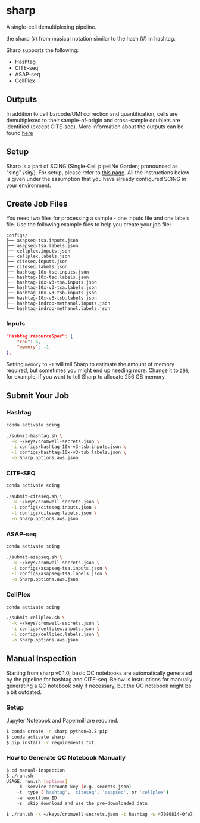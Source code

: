 # sharp

A single-cell demultiplexing pipeline.

the sharp (♯) from musical notation similar to the hash (#) in hashtag.

Sharp supports the following:

- Hashtag
- CITE-seq
- ASAP-seq
- CellPlex

## Outputs

In addition to cell barcode/UMI correction and quantification, cells are demultiplexed to their sample-of-origin and cross-sample doublets are identified (except CITE-seq). More information about the outputs can be found [here](docs/understanding-outputs-2021-08-30.pdf)

## Setup

Sharp is a part of SCING (Single-Cell pIpeliNe Garden; pronounced as "sing" /siŋ/). For setup, please refer to [this page](https://github.com/hisplan/scing). All the instructions below is given under the assumption that you have already configured SCING in your environment.

## Create Job Files

You need two files for processing a sample - one inputs file and one labels file. Use the following example files to help you create your job file:

```
configs/
├── asapseq-tsa.inputs.json
├── asapseq-tsa.labels.json
├── cellplex.inputs.json
├── cellplex.labels.json
├── citeseq.inputs.json
├── citeseq.labels.json
├── hashtag-10x-tsc.inputs.json
├── hashtag-10x-tsc.labels.json
├── hashtag-10x-v3-tsa.inputs.json
├── hashtag-10x-v3-tsa.labels.json
├── hashtag-10x-v3-tsb.inputs.json
├── hashtag-10x-v3-tsb.labels.json
├── hashtag-indrop-methanol.inputs.json
└── hashtag-indrop-methanol.labels.json
```

### Inputs

```json
"Hashtag.resourceSpec": {
    "cpu": 4,
    "memory": -1
},
```

Setting `memory` to `-1` will tell Sharp to estimate the amount of memory required, but sometimes you might end up needing more. Change it to `256`, for example, if you want to tell Sharp to allocate 256 GB memory.

## Submit Your Job

### Hashtag

```bash
conda activate scing

./submit-hashtag.sh \
  -k ~/keys/cromwell-secrets.json \
  -i configs/hashtag-10x-v3-tsb.inputs.json \
  -l configs/hashtag-10x-v3-tsb.labels.json \
  -o Sharp.options.aws.json
```

### CITE-SEQ

```bash
conda activate scing

./submit-citeseq.sh \
  -k ~/keys/cromwell-secrets.json \
  -i configs/citeseq.inputs.json \
  -l configs/citeseq.labels.json \
  -o Sharp.options.aws.json
```

### ASAP-seq

```bash
conda activate scing

./submit-asapseq.sh \
  -k ~/keys/cromwell-secrets.json \
  -i configs/asapseq-tsa.inputs.json \
  -l configs/asapseq-tsa.labels.json \
  -o Sharp.options.aws.json
```

### CellPlex

```bash
conda activate scing

./submit-cellplex.sh \
  -k ~/keys/cromwell-secrets.json \
  -i configs/cellplex.inputs.json \
  -l configs/cellplex.labels.json \
  -o Sharp.options.aws.json
```

## Manual Inspection

Starting from sharp v0.1.0, basic QC notebooks are automatically generated by the pipeline for hashtag and CITE-seq. Below is instructions for manually generating a QC notebook only if necessary, but the QC notebook might be a bit outdated.

### Setup

Jupyter Notebook and Papermill are required.

```bash
$ conda create -n sharp python=3.8 pip
$ conda activate sharp
$ pip install -r requirements.txt
```

### How to Generate QC Notebook Manually

```bash
$ cd manual-inspection
$ ./run.sh
USAGE: run.sh [options]
    -k  service account key (e.g. secrets.json)
    -t  type ('hashtag', 'citeseq', 'asapseq', or 'cellplex')
    -w  workflow ID
    -s  skip download and use the pre-downloaded data
```

```bash
$ ./run.sh -k ~/keys/cromwell-secrets.json -t hashtag -w 47080814-0fe7-458d-9edb-5e3cb86bf870
```
